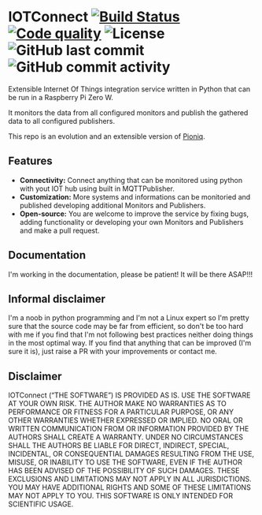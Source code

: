 # IOTConnect [![Build Status](https://img.shields.io/travis/hokus15/IOTConnect?logo=travis)](https://travis-ci.com/github/hokus15/IOTConnect) [![Code quality](https://app.codacy.com/project/badge/Grade/913d06cf965042e0808962a9ae238792)](https://www.codacy.com/manual/hokus15/IOTConnect/dashboard?utm_source=github.com&amp;utm_medium=referral&amp;utm_content=hokus15/IOTConnect&amp;utm_campaign=Badge_Grade) ![License](https://img.shields.io/github/license/hokus15/IOTConnect) ![GitHub last commit](https://img.shields.io/github/last-commit/hokus15/IOTConnect?logo=github) ![GitHub commit activity](https://img.shields.io/github/commit-activity/m/hokus15/IOTConnect?logo=github)

Extensible Internet Of Things integration service written in Python that can be run in a Raspberry Pi Zero W.

It monitors the data from all configured monitors and publish the gathered data to all configured publishers.

This repo is an evolution and an extensible version of [Pioniq](https://github.com/hokus15/pioniq).

## Features
-  **Connectivity:** Connect anything that can be monitored using python with yout IOT hub using built in MQTTPublisher.
-  **Customization:** More systems and informations can be monitoried and published developing additional Monitors and Publishers.
-  **Open-source:** You are welcome to improve the service by fixing bugs, adding functionality or developing your own Monitors and Publishers and make a pull request.

## Documentation
I'm working in the documentation, please be patient! It will be there ASAP!!!

## Informal disclaimer
I'm a noob in python programming and I'm not a Linux expert so I'm pretty sure that the source code may be far from efficient, so don't be too hard with me if you find that I'm not following best practices neither doing things in the most optimal way. If you find that anything that can be improved (I'm sure it is), just raise a PR with your improvements or contact me.

## Disclaimer
IOTConnect (“THE SOFTWARE”) IS PROVIDED AS IS. USE THE SOFTWARE AT YOUR OWN RISK. THE AUTHOR MAKE NO WARRANTIES AS TO PERFORMANCE OR FITNESS FOR A PARTICULAR PURPOSE, OR ANY OTHER WARRANTIES WHETHER EXPRESSED OR IMPLIED. NO ORAL OR WRITTEN COMMUNICATION FROM OR INFORMATION PROVIDED BY THE AUTHORS SHALL CREATE A WARRANTY. UNDER NO CIRCUMSTANCES SHALL THE AUTHORS BE LIABLE FOR DIRECT, INDIRECT, SPECIAL, INCIDENTAL, OR CONSEQUENTIAL DAMAGES RESULTING FROM THE USE, MISUSE, OR INABILITY TO USE THE SOFTWARE, EVEN IF THE AUTHOR HAS BEEN ADVISED OF THE POSSIBILITY OF SUCH DAMAGES. THESE EXCLUSIONS AND LIMITATIONS MAY NOT APPLY IN ALL JURISDICTIONS. YOU MAY HAVE ADDITIONAL RIGHTS AND SOME OF THESE LIMITATIONS MAY NOT APPLY TO YOU. THIS SOFTWARE IS ONLY INTENDED FOR SCIENTIFIC USAGE.
